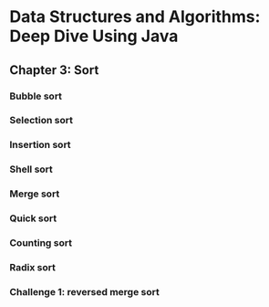 # Data Structures and Algorithms: Deep Dive Using Java
## Chapter 3: Sort
### Bubble sort
### Selection sort
### Insertion sort
### Shell sort
### Merge sort
### Quick sort
### Counting sort
### Radix sort
### Challenge 1: reversed merge sort